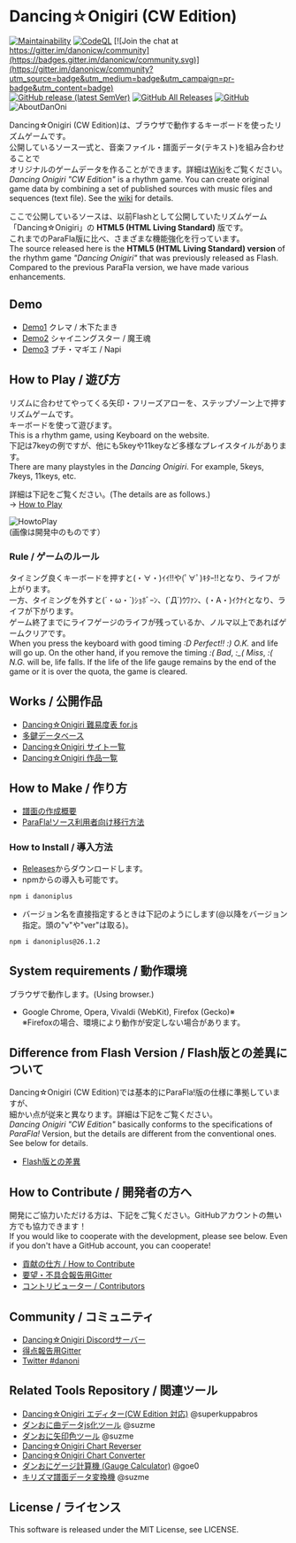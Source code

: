 # Dancing☆Onigiri (CW Edition)

[![Maintainability](https://api.codeclimate.com/v1/badges/9558f21e17a47a4dc987/maintainability)](https://codeclimate.com/github/cwtickle/danoniplus/maintainability)
[![CodeQL](https://github.com/cwtickle/danoniplus/workflows/CodeQL/badge.svg)](https://github.com/cwtickle/danoniplus/actions?query=workflow%3ACodeQL)
[![Join the chat at https://gitter.im/danonicw/community](https://badges.gitter.im/danonicw/community.svg)](https://gitter.im/danonicw/community?utm_source=badge&utm_medium=badge&utm_campaign=pr-badge&utm_content=badge)  
[![GitHub release (latest SemVer)](https://img.shields.io/github/v/release/cwtickle/danoniplus?sort=semver)](https://github.com/cwtickle/danoniplus/security/policy)
[![GitHub All Releases](https://img.shields.io/github/downloads/cwtickle/danoniplus/total?color=%23ff3399&label=downloads%20%28recently%29)](https://github.com/cwtickle/danoniplus/releases)
[![GitHub](https://img.shields.io/github/license/cwtickle/danoniplus)](https://github.com/cwtickle/danoniplus/blob/develop/LICENSE)  
![AboutDanOni](http://cw7.sakura.ne.jp/danoni/wiki/danonitop.png)

Dancing☆Onigiri (CW Edition)は、ブラウザで動作するキーボードを使ったリズムゲームです。  
公開しているソース一式と、音楽ファイル・譜面データ(テキスト)を組み合わせることで  
オリジナルのゲームデータを作ることができます。詳細は[Wiki](https://github.com/cwtickle/danoniplus/wiki)をご覧ください。  
*Dancing Onigiri "CW Edition"* is a rhythm game. 
You can create original game data by combining a set of published sources with music files and sequences (text file). See the [wiki](https://github.com/cwtickle/danoniplus/wiki/Sidebar-En) for details.

ここで公開しているソースは、以前Flashとして公開していたリズムゲーム  
「Dancing☆Onigiri」の **HTML5 (HTML Living Standard)** 版です。  
これまでのParaFla版に比べ、さまざまな機能強化を行っています。  
The source released here is the **HTML5 (HTML Living Standard) version** of the rhythm game *"Dancing Onigiri"* that was previously released as Flash.
Compared to the previous ParaFla version, we have made various enhancements.

## Demo
- [Demo1](http://cw7.sakura.ne.jp/danoni/2013/0237_Cllema.html) クレマ / 木下たまき  
- [Demo2](http://cw7.sakura.ne.jp/danoni/2017/0305_ShiningStar.html) シャイニングスター / 魔王魂  
- [Demo3](http://cw7.sakura.ne.jp/danoni/2018/0315_PetitMagie.html) プチ・マギエ / Napi  

## How to Play / 遊び方
リズムに合わせてやってくる矢印・フリーズアローを、ステップゾーン上で押すリズムゲームです。  
キーボードを使って遊びます。  
This is a rhythm game, using Keyboard on the website.   
下記は7keyの例ですが、他にも5keyや11keyなど多様なプレイスタイルがあります。  
There are many playstyles in the *Dancing Onigiri*. For example, 5keys, 7keys, 11keys, etc.

詳細は下記をご覧ください。(The details are as follows.)  
-> [How to Play](https://github.com/cwtickle/danoniplus/wiki/AboutGameSystem)

![HowtoPlay](http://cw7.sakura.ne.jp/danoni/wiki/howtoplay1.png)  
(画像は開発中のものです）

### Rule / ゲームのルール
タイミング良くキーボードを押すと(・∀・)ｲｲ!!や(ﾟ∀ﾟ)ｷﾀｰ!!となり、ライフが上がります。  
一方、タイミングを外すと(´・ω・\`)ｼｮﾎﾞｰﾝ、(\`Д´)ｳﾜｧﾝ、(・A・)ｲｸﾅｲとなり、ライフが下がります。  
ゲーム終了までにライフゲージのライフが残っているか、ノルマ以上であればゲームクリアです。  
When you press the keyboard with good timing *:D Perfect!!* *:) O.K.* and life will go up.
On the other hand, if you remove the timing *:( Bad*, *:_( Miss*, *:( N.G.* will be, life falls.
If the life of the life gauge remains by the end of the game or it is over the quota, the game is cleared.

## Works / 公開作品
- [Dancing☆Onigiri 難易度表 for.js](http://dodl4.g3.xrea.com/) 
- [多鍵データベース](http://apoi108.sakura.ne.jp/danoni/ta/index.php)
- [Dancing☆Onigiri サイト一覧](https://cw7.sakura.ne.jp/danonidb/)  
- [Dancing☆Onigiri 作品一覧](https://cw7.sakura.ne.jp/lst/)  

## How to Make / 作り方
- [譜面の作成概要](https://github.com/cwtickle/danoniplus/wiki/HowToMake)
- [ParaFla!ソース利用者向け移行方法](https://github.com/cwtickle/danoniplus/wiki/forParaFlaUser)

### How to Install / 導入方法
- [Releases](https://github.com/cwtickle/danoniplus/releases)からダウンロードします。
- npmからの導入も可能です。
```
npm i danoniplus
```
- バージョン名を直接指定するときは下記のようにします(@以降をバージョン指定。頭の"v"や"ver"は取る)。
```
npm i danoniplus@26.1.2
```

## System requirements / 動作環境
ブラウザで動作します。(Using browser.)  
- Google Chrome, Opera, Vivaldi (WebKit), Firefox (Gecko)※  
※Firefoxの場合、環境により動作が安定しない場合があります。  

## Difference from Flash Version / Flash版との差異について
Dancing☆Onigiri (CW Edition)では基本的にParaFla!版の仕様に準拠していますが、  
細かい点が従来と異なります。詳細は下記をご覧ください。  
*Dancing Onigiri "CW Edition"* basically conforms to the specifications of *ParaFla!* Version,
but the details are different from the conventional ones. See below for details.
- [Flash版との差異](https://github.com/cwtickle/danoniplus/wiki/DifferenceFromFlashVer)  

## How to Contribute / 開発者の方へ 
開発にご協力いただける方は、下記をご覧ください。GitHubアカウントの無い方でも協力できます！  
If you would like to cooperate with the development, please see below. Even if you don't have a GitHub account, you can cooperate!
- [貢献の仕方 / How to Contribute](https://github.com/cwtickle/blob/develop/.github/CONTRIBUTING.md)   
- [要望・不具合報告用Gitter](https://gitter.im/danonicw/community)
- [コントリビューター / Contributors](https://github.com/cwtickle/blob/develop/CONTRIBUTORS.md)

## Community / コミュニティ
- [Dancing☆Onigiri Discordサーバー](https://discord.gg/TegbHFY7zg)
- [得点報告用Gitter](https://gitter.im/danonicw/freeboard)
- [Twitter #danoni](https://twitter.com/search?q=%23danoni%20OR%20%22%E3%83%80%E3%83%B3%E3%81%8A%E3%81%AB%E3%81%A3%E3%81%9F%E3%83%BC%22&src=typed_query&f=live)

## Related Tools Repository / 関連ツール
- [Dancing☆Onigiri エディター(CW Edition 対応)](https://github.com/superkuppabros/danoni-editor) @superkuppabros
- [ダンおに曲データjs化ツール](https://github.com/suzme/danoni-base64) @suzme
- [ダンおに矢印色ツール](https://github.com/suzme/danoni-colorpicker) @suzme
- [Dancing☆Onigiri Chart Reverser](https://github.com/cwtickle/danoniplus-reverser)
- [Dancing☆Onigiri Chart Converter](https://github.com/cwtickle/danoniplus-converter)
- [ダンおにゲージ計算機 (Gauge Calculator)](http://www.omission0.com/other/gauge_calculator/) @goe0
- [キリズマ譜面データ変換機](https://github.com/suzme/kirizma-converter) @suzme

## License / ライセンス
This software is released under the MIT License, see LICENSE.  
